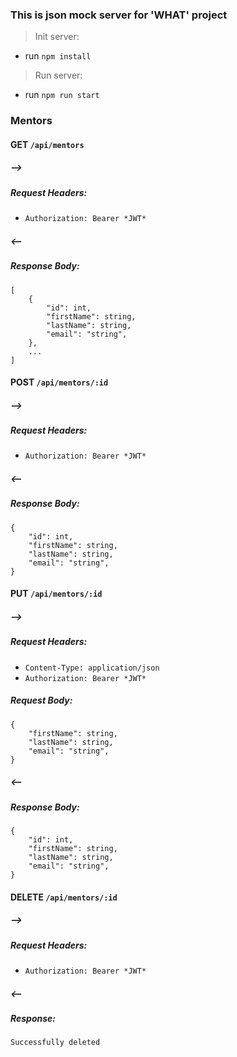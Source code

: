 ### This is json mock server for 'WHAT' project

> Init server: 
- run `npm install`
> Run server:
- run `npm run start`

### Mentors

####  GET `/api/mentors` 
##### -->
##### Request Headers: 
 - `Authorization: Bearer *JWT*` 

##### <-- 
##### Response Body:
```
[
    {
        "id": int,
        "firstName": string,
        "lastName": string,
        "email": "string",
    },
    ...
]
```

####  POST `/api/mentors/:id` 
##### -->
##### Request Headers: 
 - `Authorization: Bearer *JWT*` 

##### <-- 
##### Response Body:
```
{
    "id": int,
    "firstName": string,
    "lastName": string,
    "email": "string",
}
```

####  PUT `/api/mentors/:id` 
##### -->
##### Request Headers: 
- `Content-Type: application/json`
 - `Authorization: Bearer *JWT*` 
##### Request Body:
```
{
    "firstName": string,
    "lastName": string,
    "email": "string",
}
```
##### <-- 
##### Response Body:
```
{
    "id": int,
    "firstName": string,
    "lastName": string,
    "email": "string",
}
```

####  DELETE `/api/mentors/:id` 
##### -->
##### Request Headers: 
 - `Authorization: Bearer *JWT*` 
##### <-- 
##### Response: 
```
Successfully deleted
```
